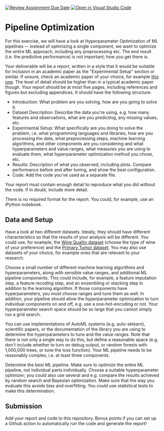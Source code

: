 [![Review Assignment Due Date](https://classroom.github.com/assets/deadline-readme-button-24ddc0f5d75046c5622901739e7c5dd533143b0c8e959d652212380cedb1ea36.svg)](https://classroom.github.com/a/b79nynoK)
[![Open in Visual Studio Code](https://classroom.github.com/assets/open-in-vscode-718a45dd9cf7e7f842a935f5ebbe5719a5e09af4491e668f4dbf3b35d5cca122.svg)](https://classroom.github.com/online_ide?assignment_repo_id=14801705&assignment_repo_type=AssignmentRepo)
# Pipeline Optimization

For this exercise, we will have a look at Hyperparameter Optimization of ML
pipelines -- instead of optimizing a single component, we want to optimize the
entire ML approach, including any preprocessing etc. The end result (i.e. the
predictive performance) is not important; how you get there is.

Your deliverable will be a report, written in a style that it
would be suitable for inclusion in an academic paper as the "Experimental
Setup" section or similar. If unsure, check an academic paper of your choice,
for example [this one](https://www.eecs.uwyo.edu/~larsko/papers/pulatov_opening_2022-1.pdf). The
level of detail should be higher than in a typical academic paper though. Your
report should be at most five pages, including references and figures but
excluding appendices. It should have the following structure:
- Introduction: What problem are you solving, how are you going to solve it.
- Dataset Description: Describe the data you're using, e.g. how many features and observations, what are you predicting, any missing values, etc.
- Experimental Setup: What specifically are you doing to solve the
        problem, i.e. what programming languages and libraries, how are you
        processing the data, what preprocessing steps, machine learning
        algorithms, and other components are you considering and what
        hyperparameters and value ranges, what measures you are using to
        evaluate them, what hyperparameter optimization method you chose, etc.
- Results: Description of what you observed, including plots. Compare
  performance before and after tuning, and show the best configuration.
- Code: Add the code you've used as a separate file.

Your report must contain enough detail to reproduce what you did without the
code. If in doubt, include more detail.

There is no required format for the report. You could, for example, use an
iPython notebook.

## Data and Setup

Have a look at two different datasets. Ideally, they should have different
characteristics so that the results of your analysis will be different. You
could use, for example, the [Wine Quality dataset](https://archive-beta.ics.uci.edu/dataset/186/wine+quality)
(choose the type of wine of your preference) and the
[Primary Tumor dataset](https://www.openml.org/search?type=data&sort=runs&id=1003&status=active).
You may also use datasets of your choice, for example ones that are relevant to
your research.

Choose a small number of different machine learning algorithms and
hyperparameters, along with sensible value ranges, and additional ML pipeline
components. This could include, for example, a feature imputation step, a
feature recoding step, and an ensembling or stacking step in addition to the
learning algorithm. If those components have hyperparameters, you must choose
ranges and tune them as well. In addition, your pipeline should allow the
hyperparameter optimization to turn individual components on and off, e.g. use a
one-hot-encoding or not. Your hyperparameter search space should be so large
that you cannot simply run a grid search.

You can use implementations of AutoML systems (e.g. auto-sklearn), scientific
papers, or the documentation of the library you are using to determine the
hyperparameters to tune and the value ranges. Note that there is not only a
single way to do this, but define a reasonable space (e.g. don't include whether
to turn on debug output, or random forests with 1,000,000 trees, or tune the
loss function). Your ML pipeline needs to be reasonably complex, i.e. at least
three components.

Determine the best ML pipeline. Make sure to optimize the entire ML pipeline,
not individual parts individually. Choose a suitable hyperparameter optimizer;
you could also use several and e.g. compare the results achieved by random
search and Bayesian optimization. Make sure that the way you evaluate this
avoids bias and overfitting. You could use statistical tests to make this
determination.

## Submission

Add your report and code to this repository. Bonus points if you can set up a
Github action to automatically run the code and generate the report!
